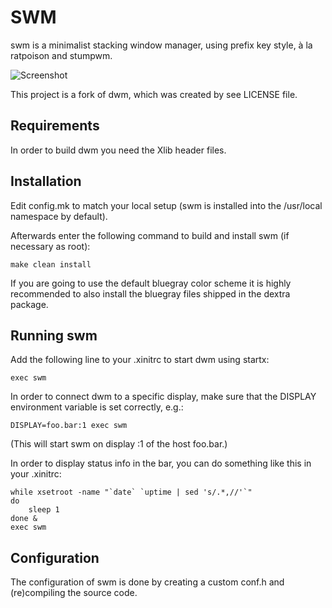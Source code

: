 # SWM

swm is a minimalist stacking window manager, using prefix key style, à la ratpoison and stumpwm. 
 
![Screenshot](https://github.com/ivoarch/swm/raw/master/screenshot.png "screenshot") 
 
This project is a fork of dwm, which was created by see LICENSE file.

Requirements
------------
In order to build dwm you need the Xlib header files.


Installation
------------
Edit config.mk to match your local setup (swm is installed into
the /usr/local namespace by default).

Afterwards enter the following command to build and install swm (if
necessary as root):

    make clean install

If you are going to use the default bluegray color scheme it is highly
recommended to also install the bluegray files shipped in the dextra package.


Running swm
-----------
Add the following line to your .xinitrc to start dwm using startx:

    exec swm

In order to connect dwm to a specific display, make sure that
the DISPLAY environment variable is set correctly, e.g.:

    DISPLAY=foo.bar:1 exec swm

(This will start swm on display :1 of the host foo.bar.)

In order to display status info in the bar, you can do something
like this in your .xinitrc:

    while xsetroot -name "`date` `uptime | sed 's/.*,//'`"
    do
    	sleep 1
    done &
    exec swm


Configuration
-------------
The configuration of swm is done by creating a custom conf.h
and (re)compiling the source code.
